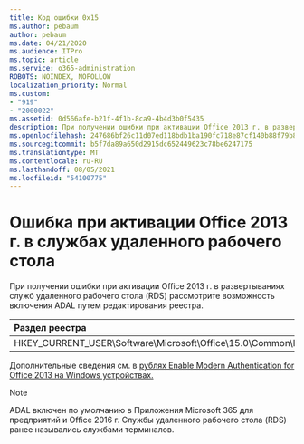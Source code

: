 ```yaml
---
title: Код ошибки 0x15
ms.author: pebaum
author: pebaum
ms.date: 04/21/2020
ms.audience: ITPro
ms.topic: article
ms.service: o365-administration
ROBOTS: NOINDEX, NOFOLLOW
localization_priority: Normal
ms.custom:
- "919"
- "2000022"
ms.assetid: 0d566afe-b21f-4f1b-8ca9-4b4d3b0f5435
description: При получении ошибки при активации Office 2013 г. в развертываниях служб удаленного рабочего стола (RDS) рассмотрите возможность включения ADAL путем редактирования реестра.
ms.openlocfilehash: 247686bf26c11d07ed118bdb1ba190fc718e87cf140b88f79b8aa0b40c827b4d
ms.sourcegitcommit: b5f7da89a650d2915dc652449623c78be6247175
ms.translationtype: MT
ms.contentlocale: ru-RU
ms.lasthandoff: 08/05/2021
ms.locfileid: "54100775"
---
```

# <a name="error-while-activation-office-2013-on-remote-desktop-services"></a>Ошибка при активации Office 2013 г. в службах удаленного рабочего стола

При получении ошибки при активации Office 2013 г. в развертываниях служб удаленного рабочего стола (RDS) рассмотрите возможность включения ADAL путем редактирования реестра.
  
|**Раздел реестра**|**Тип**|**Значение**|
|:-----|:-----|:-----|
|HKEY_CURRENT_USER\Software\Microsoft\Office\15.0\Common\Identity\EnableADAL  <br/> |REG_DWORD  <br/> |1  <br/> |

Дополнительные сведения см. в [рублях Enable Modern Authentication for Office 2013 на Windows устройствах.](https://docs.microsoft.com/microsoft-365/admin/security-and-compliance/enable-modern-authentication)
  
> [!NOTE]
>  ADAL включен по умолчанию в Приложения Microsoft 365 для предприятий и Office 2016 г. Службы удаленного рабочего стола (RDS) ранее назывались службами терминалов.
  